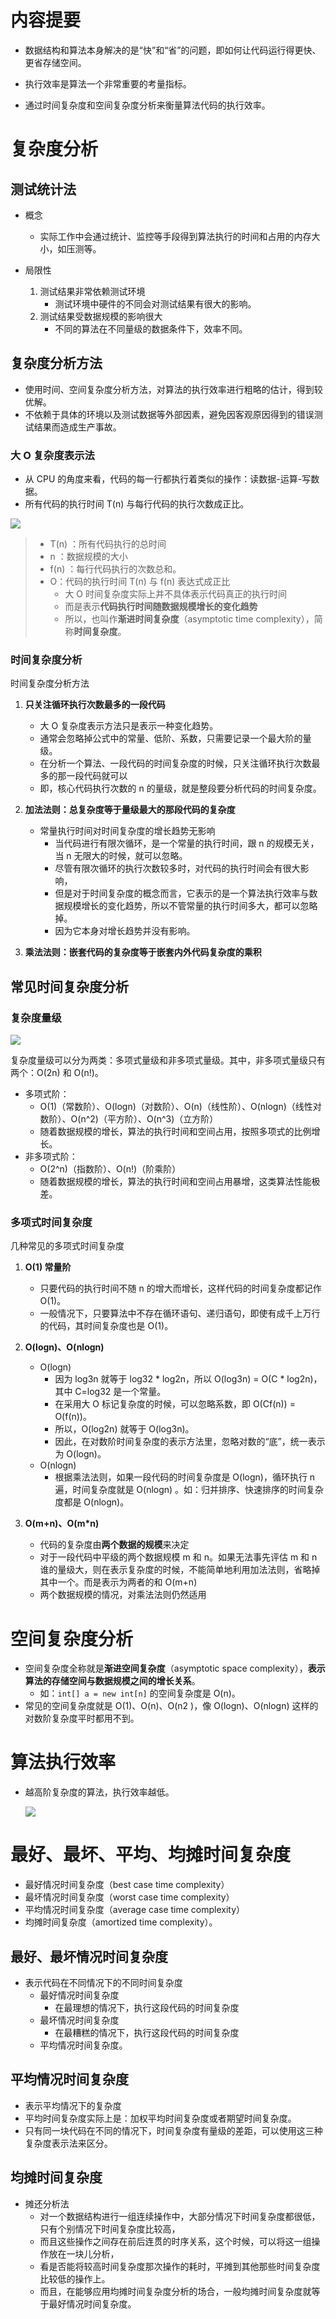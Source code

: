 # 内容提要

* 数据结构和算法本身解决的是“快”和“省”的问题，即如何让代码运行得更快、更省存储空间。

* 执行效率是算法一个非常重要的考量指标。
* 通过时间复杂度和空间复杂度分析来衡量算法代码的执行效率。

# 复杂度分析

## 测试统计法

* 概念
  * 实际工作中会通过统计、监控等手段得到算法执行的时间和占用的内存大小，如压测等。

* 局限性
  1. 测试结果非常依赖测试环境
     * 测试环境中硬件的不同会对测试结果有很大的影响。
  2. 测试结果受数据规模的影响很大
     * 不同的算法在不同量级的数据条件下，效率不同。

## 复杂度分析方法

* 使用时间、空间复杂度分析方法，对算法的执行效率进行粗略的估计，得到较优解。
* 不依赖于具体的环境以及测试数据等外部因素，避免因客观原因得到的错误测试结果而造成生产事故。

### 大 O 复杂度表示法

* 从 CPU 的角度来看，代码的每一行都执行着类似的操作：读数据-运算-写数据。
* 所有代码的执行时间 T(n) 与每行代码的执行次数成正比。

![](https://raw.githubusercontent.com/jinminer/docs/master/data-structure-algorithm/1.1-complexity-analysis/1.0-T(n).png)

> * T(n) ：所有代码执行的总时间
> * n ：数据规模的大小
> * f(n) ：每行代码执行的次数总和。
> * O：代码的执行时间 T(n) 与 f(n) 表达式成正比
>   * 大 O 时间复杂度实际上并不具体表示代码真正的执行时间
>   * 而是表示**代码执行时间随数据规模增长的变化趋势** 
>   * 所以，也叫作**渐进时间复杂度**（asymptotic time complexity），简称**时间复杂度**。

### 时间复杂度分析

时间复杂度分析方法

1. **只关注循环执行次数最多的一段代码**
   * 大 O 复杂度表示方法只是表示一种变化趋势。
   * 通常会忽略掉公式中的常量、低阶、系数，只需要记录一个最大阶的量级。
   * 在分析一个算法、一段代码的时间复杂度的时候，只关注循环执行次数最多的那一段代码就可以
   * 即，核心代码执行次数的 n 的量级，就是整段要分析代码的时间复杂度。

2. **加法法则：总复杂度等于量级最大的那段代码的复杂度**
   * 常量执行时间对时间复杂度的增长趋势无影响
     * 当代码进行有限次循环，是一个常量的执行时间，跟 n 的规模无关，当 n 无限大的时候，就可以忽略。
     * 尽管有限次循环的执行次数较多时，对代码的执行时间会有很大影响，
     * 但是对于时间复杂度的概念而言，它表示的是一个算法执行效率与数据规模增长的变化趋势，所以不管常量的执行时间多大，都可以忽略掉。
     * 因为它本身对增长趋势并没有影响。

3. **乘法法则：嵌套代码的复杂度等于嵌套内外代码复杂度的乘积** 

## 常见时间复杂度分析

### 复杂度量级

![](https://raw.githubusercontent.com/jinminer/docs/master/data-structure-algorithm/1.1-complexity-analysis/1.1-complexity-magnitude.jpg)

复杂度量级可以分为两类：多项式量级和非多项式量级。其中，非多项式量级只有两个：O(2n) 和 O(n!)。

* 多项式阶：
  * O(1)（常数阶）、O(logn)（对数阶）、O(n)（线性阶）、O(nlogn)（线性对数阶）、O(n^2)（平方阶）、O(n^3)（立方阶）
  * 随着数据规模的增长，算法的执行时间和空间占用，按照多项式的比例增长。
* 非多项式阶：
  * O(2^n)（指数阶）、O(n!)（阶乘阶）
  * 随着数据规模的增长，算法的执行时间和空间占用暴增，这类算法性能极差。
    

### 多项式时间复杂度

几种常见的多项式时间复杂度

1. **O(1) 常量阶**
   * 只要代码的执行时间不随 n 的增大而增长，这样代码的时间复杂度都记作 O(1)。
   * 一般情况下，只要算法中不存在循环语句、递归语句，即使有成千上万行的代码，其时间复杂度也是 Ο(1)。

2. **O(logn)、O(nlogn)**
   * O(logn)
     * 因为 log3n 就等于 log32 * log2n，所以 O(log3n) = O(C * log2n)，其中 C=log32 是一个常量。
     * 在采用大 O 标记复杂度的时候，可以忽略系数，即 O(Cf(n)) = O(f(n))。
     * 所以，O(log2n) 就等于 O(log3n)。
     * 因此，在对数阶时间复杂度的表示方法里，忽略对数的“底”，统一表示为 O(logn)。
   * O(nlogn)
     * 根据乘法法则，如果一段代码的时间复杂度是 O(logn)，循环执行 n 遍，时间复杂度就是 O(nlogn) 。如：归并排序、快速排序的时间复杂度都是 O(nlogn)。

3. **O(m+n)、O(m*n)**
   * 代码的复杂度由**两个数据的规模**来决定
   * 对于一段代码中平级的两个数据规模 m 和 n。如果无法事先评估 m 和 n 谁的量级大，则在表示复杂度的时候，不能简单地利用加法法则，省略掉其中一个。而是表示为两者的和 O(m+n)
   * 两个数据规模的情况，对乘法法则仍然适用



# 空间复杂度分析

* 空间复杂度全称就是**渐进空间复杂度**（asymptotic space complexity），**表示算法的存储空间与数据规模之间的增长关系**。
  * 如：`int[] a = new int[n]` 的空间复杂度是 O(n)。
* 常见的空间复杂度就是 O(1)、O(n)、O(n2 )，像 O(logn)、O(nlogn) 这样的对数阶复杂度平时都用不到。



# 算法执行效率

* 越高阶复杂度的算法，执行效率越低。

  ![](https://raw.githubusercontent.com/jinminer/docs/master/data-structure-algorithm/1.1-complexity-analysis/1.2-complexity-efficiency.jpg)



# 最好、最坏、平均、均摊时间复杂度

* 最好情况时间复杂度（best case time complexity）
* 最坏情况时间复杂度（worst case time complexity）
* 平均情况时间复杂度（average case time complexity）
* 均摊时间复杂度（amortized time complexity）。

## 最好、最坏情况时间复杂度

* 表示代码在不同情况下的不同时间复杂度
  * 最好情况时间复杂度
    * 在最理想的情况下，执行这段代码的时间复杂度
  * 最坏情况时间复杂度
    * 在最糟糕的情况下，执行这段代码的时间复杂度
  * 平均情况时间复杂度。



## 平均情况时间复杂度

* 表示平均情况下的复杂度
* 平均时间复杂度实际上是：加权平均时间复杂度或者期望时间复杂度。
* 只有同一块代码在不同的情况下，时间复杂度有量级的差距，可以使用这三种复杂度表示法来区分。



## 均摊时间复杂度

* 摊还分析法
  * 对一个数据结构进行一组连续操作中，大部分情况下时间复杂度都很低，只有个别情况下时间复杂度比较高，
  * 而且这些操作之间存在前后连贯的时序关系，这个时候，可以将这一组操作放在一块儿分析，
  * 看是否能将较高时间复杂度那次操作的耗时，平摊到其他那些时间复杂度比较低的操作上。
  * 而且，在能够应用均摊时间复杂度分析的场合，一般均摊时间复杂度就等于最好情况时间复杂度。

























